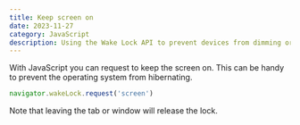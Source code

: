 ```yaml
---
title: Keep screen on
date: 2023-11-27
category: JavaScript
description: Using the Wake Lock API to prevent devices from dimming or locking the screen.
---
```


With JavaScript you can request to keep the screen on. This can be handy to prevent the operating system from hibernating.

```js
navigator.wakeLock.request('screen')
```

<script setup>
  import KeepScreenOn from './components/KeepScreenOn.vue'
</script>

<KeepScreenOn />

Note that leaving the tab or window will release the lock.
